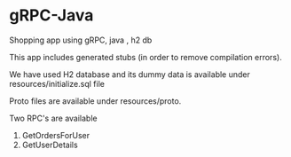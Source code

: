 # gRPC-Java
Shopping app using gRPC, java , h2 db

This app includes generated stubs (in order to remove compilation errors).

We have used H2 database and its dummy data is available under resources/initialize.sql file

Proto files are available under resources/proto.


Two RPC's are available
1) GetOrdersForUser
2) GetUserDetails
